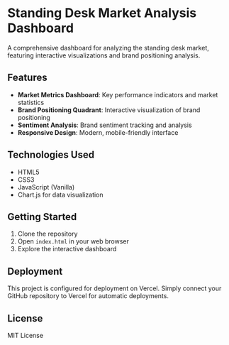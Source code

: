 # Standing Desk Market Analysis Dashboard

A comprehensive dashboard for analyzing the standing desk market, featuring interactive visualizations and brand positioning analysis.

## Features

- **Market Metrics Dashboard**: Key performance indicators and market statistics
- **Brand Positioning Quadrant**: Interactive visualization of brand positioning
- **Sentiment Analysis**: Brand sentiment tracking and analysis
- **Responsive Design**: Modern, mobile-friendly interface

## Technologies Used

- HTML5
- CSS3
- JavaScript (Vanilla)
- Chart.js for data visualization

## Getting Started

1. Clone the repository
2. Open `index.html` in your web browser
3. Explore the interactive dashboard

## Deployment

This project is configured for deployment on Vercel. Simply connect your GitHub repository to Vercel for automatic deployments.

## License

MIT License 